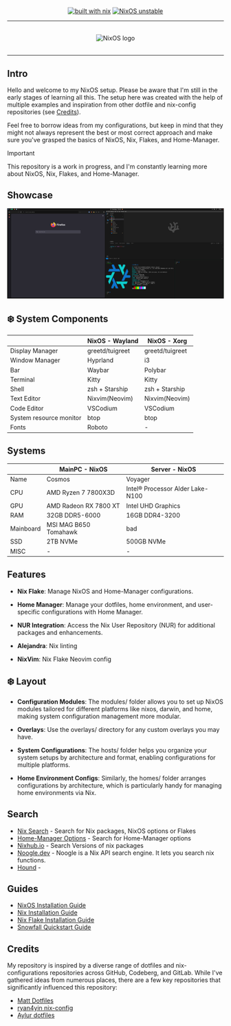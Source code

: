 #

<div align="center">

[![built with nix](https://img.shields.io/static/v1?logo=nixos&logoColor=white&label=&message=Built%20with%20Nix%20Flakes&color=41439a)](https://builtwithnix.org) [![NixOS unstable](https://img.shields.io/badge/NixOS-unstable-informational.svg?style=flat&logo=nixos&logoColor=CAD3F5&colorA=24273A&colorB=8AADF4)](https://github.com/nixos/nixpkgs)



</div>

---

<br>
<div align="center">
  <img src="https://raw.githubusercontent.com/NixOS/nixos-artwork/master/logo/nixos-white.png" width="500px" alt="NixOS logo"/>
</div>
<br>

---

## Intro

Hello and welcome to my NixOS setup. Please be aware that I'm still in the early stages of learning all this. The setup here was created with the help of multiple examples and inspiration from other dotfile and nix-config repositories (see [Credits](##Credits)).

Feel free to borrow ideas from my configurations, but keep in mind that they might not always represent the best or most correct approach and make sure you've grasped the basics of NixOS, Nix, Flakes, and Home-Manager.

> [!IMPORTANT]
> This repository is a work in progress, and I'm constantly learning more about NixOS, Nix, Flakes, and Home-Manager.

## Showcase
<p align="center">
  <img src="docs/images/31.03.24_state2.png" alt="showcase image"/>
</p>


## :snowflake: System Components

| | NixOS - Wayland | NixOS - Xorg |
|-|-----------------|--------------|
| Display Manager | greetd/tuigreet | greetd/tuigreet |
| Window Manager | Hyprland | i3 |
| Bar | Waybar | Polybar |
| Terminal| Kitty | Kitty |
| Shell | zsh + Starship | zsh + Starship |
| Text Editor | Nixvim(Neovim) | Nixvim(Neovim) |
| Code Editor | VSCodium | VSCodium |
| System resource monitor | btop | btop |
| Fonts | Roboto | - |

## Systems

| | MainPC - NixOS | Server - NixOS |
|-|-----------------|--------------|
| Name | Cosmos | Voyager |
| CPU | AMD Ryzen 7 7800X3D | Intel® Processor Alder Lake-N100 |
| GPU | AMD Radeon RX 7800 XT | Intel UHD Graphics |
| RAM | 32GB DDR5-6000 | 16GB DDR4-3200 |
| Mainboard | MSI MAG B650 Tomahawk | bad |
| SSD | 2TB NVMe | 500GB NVMe |
| MISC | - | - |

## Features

- **Nix Flake**: Manage NixOS and Home-Manager configurations.

- **Home Manager**: Manage your dotfiles, home environment, and user-specific configurations with Home Manager.

- **NUR Integration**: Access the Nix User Repository (NUR) for additional packages and enhancements.

- **Alejandra**: Nix linting

- **NixVim**: Nix Flake Neovim config

## :snowflake: Layout

- **Configuration Modules**: The modules/ folder allows you to set up NixOS modules tailored for different platforms like nixos, darwin, and home, making system configuration management more modular.

- **Overlays**: Use the overlays/ directory for any custom overlays you may have.

- **System Configurations**: The hosts/ folder helps you organize your system setups by architecture and format, enabling configurations for multiple platforms.

- **Home Environment Configs**: Similarly, the homes/ folder arranges configurations by architecture, which is particularly handy for managing home environments via Nix.

## Search

- [Nix Search](https://search.nixos.org) - Search for Nix packages, NixOS options or Flakes
- [Home-Manager Options](https://mipmip.github.io/home-manager-option-search/) - Search for Home-Manager options
- [Nixhub.io](https://www.nixhub.io/) - Search Versions of nix packages
- [Noogle.dev](https://noogle.dev/) - Noogle is a Nix API search engine. It lets you search nix functions.
- [Hound](https://search.nix.gsc.io/) -




## Guides

- [NixOS Installation Guide](https://nixos.wiki/wiki/NixOS_Installation_Guide)
- [Nix Installation Guide](https://nixos.wiki/wiki/Nix_Installation_Guide)
- [Nix Flake Installation Guide](https://nixos.wiki/wiki/Flakes)
- [Snowfall Quickstart Guide](https://snowfall.org/guides/lib/quickstart/)


## Credits

My repository is inspired by a diverse range of dotfiles and nix-configurations repositories across GitHub, Codeberg, and GitLab. While I've gathered ideas from numerous places, there are a few key repositories that significantly influenced this repository:

- [Matt Dotfiles](https://gitlab.com/usmcamp0811/dotfiles)
- [ryan4yin nix-config](https://github.com/ryan4yin/nix-config)
- [Aylur dotfiles](https://github.com/Aylur/dotfiles)
